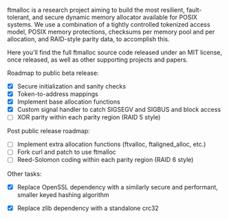 ftmalloc is a research project aiming to build the most resilient, fault-tolerant, and secure dynamic memory allocator available for POSIX systems.
We use a combination of a tightly controlled tokenized access model, POSIX memory protections, checksums per memory pool and per allocation, and RAID-style parity data, to accomplish this.

Here you'll find the full ftmalloc source code released under an MIT license, once released, as well as other supporting projects and papers.

Roadmap to public beta release:
- [x] Secure initialization and sanity checks
- [x] Token-to-address mappings
- [x] Implement base allocation functions
- [x] Custom signal handler to catch SIGSEGV and SIGBUS and block access
- [ ] XOR parity within each parity region (RAID 5 style)

Post public release roadmap:
- [ ] Implement extra allocation functions (ftvalloc, ftaligned_alloc, etc.)
- [ ] Fork curl and patch to use ftmalloc
- [ ] Reed-Solomon coding within each parity region (RAID 6 style)

Other tasks:
- [X] Replace OpenSSL dependency with a similarly secure and performant, smaller keyed hashing algorithm
- [x] Replace zlib dependency with a standalone crc32

